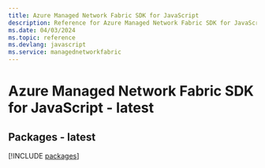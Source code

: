 ```yaml
---
title: Azure Managed Network Fabric SDK for JavaScript
description: Reference for Azure Managed Network Fabric SDK for JavaScript
ms.date: 04/03/2024
ms.topic: reference
ms.devlang: javascript
ms.service: managednetworkfabric
---
```

# Azure Managed Network Fabric SDK for JavaScript - latest
## Packages - latest
[!INCLUDE [packages](managed-network-fabric-index.md)]